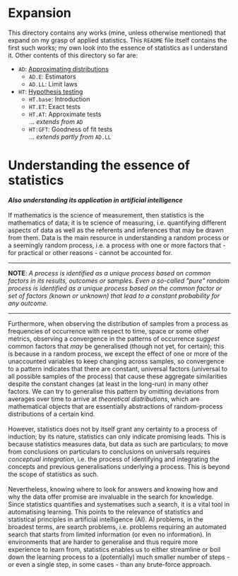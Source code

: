 # Expansion
This directory contains any works (mine, unless otherwise mentioned) that expand on my grasp of applied statistics. This `README` file itself contains the first such works; my own look into the essence of statistics as I understand it. Other contents of this directory so far are:

- `AD`: [Approximating distributions](https://github.com/pranigopu/appliedStatistics/blob/60da65c6de1fb42cc2ffb0a1dd8523a3429d937f/expansion/approximatingDistributions.md)
  - `AD.E`: Estimators
  - `AD.LL`: Limit laws
- `HT`: [Hypothesis testing](https://github.com/pranigopu/appliedStatistics/blob/256c85409b9308a8b7989c559bf3b01b52f9f1f9/expansion/hypothesisTesting.md)
  - `HT.base`: Introduction
  - `HT.ET`: Exact tests
  - `HT.AT`: Approximate tests<br>... _extends from_ `AD`
  - `HT:GFT`: Goodness of fit tests<br>... _extends partly from_ `AD.LL`


# Understanding the essence of statistics
**_Also understanding its application in artificial intelligence_**
<br><br>
If mathematics is the science of measurement, then statistics is the mathematics of data; it is te science of measuring, i.e. quantifying different aspects of data as well as the referents and inferences that may be drawn from them. Data is the main resource in understanding a random process or a seemingly random process, i.e. a process with one or more factors that - for practical or other reasons - cannot be accounted for.

---

**NOTE**: _A process is identified as a unique process based on common factors in its results, outcomes or samples. Even a so-called "pure" random process is identified as a unique process based on the common factor or set of factors (known or unknown) that lead to a constant probability for any outcome._

---

Furthermore, when observing the distribution of samples from a process as frequencies of occurrence with respect to time, space or some other metrics, observing a convergence in the patterns of occurrence _suggest_ common factors that _may_ be generalised (though not yet, for certain); this is because in a random process, we except the effect of one or more of the unaccounted variables to keep changing across samples, so convergence to a pattern indicates that there are constant, universal factors (universal to all possible samples of the process) that cause these aggregate similarities despite the constant changes (at least in the long-run) in many other factors. We can try to generalise this pattern by omitting deviations from averages over time to arrive at _theoretical distributions_, which are mathematical objects that are essentially abstractions of random-process distributions of a certain kind.
<br><br>
However, statistics does not by itself grant any certainty to a process of induction; by its nature, statistics can only indicate promising leads. This is because statistics measures data, but data as such are particulars; to move from conclusions on particulars to conclusions on universals requires _conceptual integration_, i.e. the process of identifying and integrating the concepts and previous generalisations underlying a process. This is beyond the scope of statistics as such.
<br><br>
Nevertheless, knowing where to look for answers and knowing how and why the data offer promise are invaluable in the search for knowledge. Since statistics quantifies and systematises such a search, it is a vital tool in automatising learning. This points to the relevance of statistics and statistical principles in artificial intelligence (AI). AI problems, in the broadest terms, are search problems, i.e. problems requiring an automated search that starts from limited information (or even no information). In environments that are harder to generalise and thus require more experience to learn from, statistics enables us to either streamline or boil down the learning process to a (potentially) much smaller number of steps - or even a single step, in some cases - than any brute-force approach.
